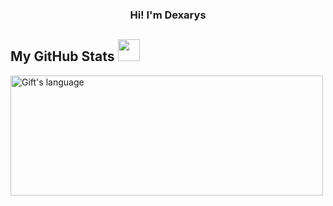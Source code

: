 <h3 align="center">Hi! I'm Dexarys</h3>

##  My GitHub Stats <img src = "https://i.pinimg.com/originals/65/c4/f4/65c4f452571be1261e9c623f7da488ac.gif" width = 35px> 
<div>
    <img align="center" src="https://github-readme-stats.vercel.app/api/top-langs?username=dexarys&langs_count=10&show_icons=true&locale=en&layout=compact&theme=light" alt="Gift's language" height="192px"  width="500px"/>
</div>

